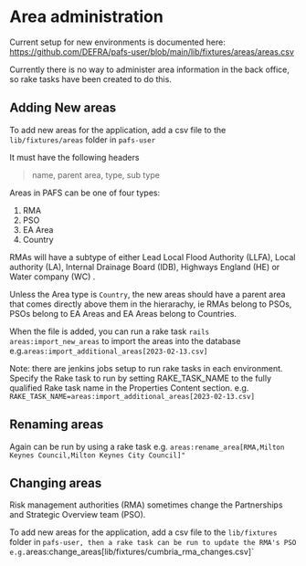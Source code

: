 # Area administration

Current setup for new environments is documented here:
<https://github.com/DEFRA/pafs-user/blob/main/lib/fixtures/areas/areas.csv>

Currently there is no way to administer area information in the back office, so rake tasks have been created to do this.

## Adding New areas

To add new areas for the application, add a csv file to the `lib/fixtures/areas` folder in `pafs-user`

It must have the following headers

> name, parent area, type, sub type

Areas in PAFS can be one of four types:

1. RMA
2. PSO
3. EA Area
4. Country

RMAs will have a subtype of either Lead Local Flood Authority (LLFA), Local authority (LA), Internal Drainage Board (IDB), Highways England (HE) or Water company (WC) .

Unless the Area type is `Country`, the new areas should have a parent area that comes directly above them in the hierarachy, ie RMAs belong to PSOs, PSOs belong to EA Areas and EA Areas belong to Countries.

When the file is added, you can run a rake task `rails areas:import_new_areas` to import the areas into the database e.g.`areas:import_additional_areas[2023-02-13.csv]`

Note: there are jenkins jobs setup to run rake tasks in each environment. Specify the Rake task to run by setting RAKE_TASK_NAME to the fully qualified Rake task name in the Properties Content section.
e.g. `RAKE_TASK_NAME=areas:import_additional_areas[2023-02-13.csv]`

## Renaming areas

Again can be run by using a rake task e.g. `areas:rename_area[RMA,Milton Keynes Council,Milton Keynes City Council]"`

## Changing areas

Risk management authorities (RMA) sometimes change the Partnerships and Strategic Overview team (PSO).

To add new areas for the application, add a csv file to the `lib/fixtures` folder in `pafs-user, then a rake task can be run to update the RMA's PSO e.g.`areas:change_areas[lib/fixtures/cumbria_rma_changes.csv]`